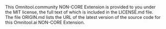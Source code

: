 This Omnitool.community NON-CORE Extension is provided to you under the MIT license, the full text of which is included in the LICENSE.md file.
The file ORIGIN.md lists the URL of the latest version of the source code for this Omnitool.ai NON-CORE Extension.
